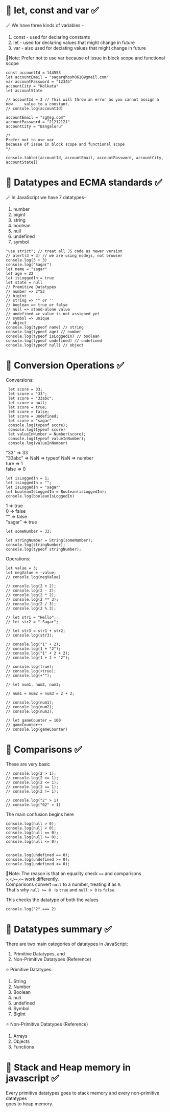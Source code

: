 # 🎯 let, const and var ✅

🪄 We have three kinds of variables -

1. const - used for declaring constants
2. let - used for declaring values that might change in future
3. var - also used for declating values that might change in future

📝Note: Prefer not to use var because of issue in block scope and functional scope

    const accountId = 144553
    let accountEmail = "sagarghosh0610@gmail.com"
    var accountPassword = "12345"
    accountCity = "Kolkata"
    let accountState

    // accountId = 2 // This will throw an error as you cannot assign a new     value to a constant.
    // console.log(accountId)

    accountEmail = "sg@sg.com"
    accountPassword = "21212121"
    accountCity = "Bangaluru"

    /*
    Prefer not to use var
    because of issue in block scope and functional scope
    */

    console.table([accountId, accountEmail, accountPassword, accountCity,   accountState])

# 🎯 Datatypes and ECMA standards ✅

🪄 In JavaScript we have 7 datatypes-

1. number
2. bigint
3. string
4. boolean
5. null
6. undefined
7. symbol

```
"use strict"; // treat all JS code as newer version
// alert(3 + 3) // we are using nodejs, not browser
console.log(3 + 3)
console.log("Sagar")
let name = "sagar"
let age = 22
let isLoggedIn = true
let state = null
// Premitive Datatypes
// number => 2^53
// bigint
// string => "" or ''
// boolean => true or false
// null => stand-alone value
// undefined => value is not assigned yet
// symbol => unique
// object
console.log(typeof name) // string
console.log(typeof age) // number
console.log(typeof isLoggedIn) // boolean
console.log(typeof undefined) // undefined
console.log(typeof null) // object
```

# 🎯 Conversion Operations ✅

Conversions:

```
 let score = 33;
 let score = "33";
 let score = "33abc";
 let score = null;
 let score = true;
 let score = false;
 let score = undefined;
 let score = "sagar"
 console.log(typeof score);
 console.log(typeof score)
 let valueInNumber = Number(score);
 console.log(typeof valueInNumber);
 console.log(valueInNumber)
```

"33" => 33\
 "33abc" => NaN => typeof NaN => number\
 ture => 1\
 false => 0

```
let isLoggedIn = 1;
let isLoggedIn = "";
let isLoggedIn = "sagar"
let booleanIsLoggedIn = Boolean(isLoggedIn);
console.log(booleanIsLoggedIn)
```

1 => true\
 0 => false\
 "" => false\
 "sagar" => true

```
let someNumber = 33;

let stringNumber = String(someNumber);
console.log(stringNumber);
console.log(typeof stringNumber);
```

Operations:

```
let value = 3;
let negValue = -value;
// console.log(negValue)

// console.log(2 + 2);
// console.log(2 - 2);
// console.log(2 * 2);
// console.log(2 ** 3);
// console.log(2 / 3);
// console.log(2 % 3);

// let str1 = "Hello";
// let str2 = " Sagar";

// let str3 = str1 + str2;
// console.log(str3);

// console.log("1" + 2);
// console.log(1 + "2");
// console.log("1" + 2 + 2);
// console.log(1 + 2 + "2");

// console.log(true);
// console.log(+true);
// console.log(+"");

// let num1, num2, num3;

// num1 = num2 = num3 = 2 + 2;

// console.log(num1);
// console.log(num2);
// console.log(num3);

// let gameCounter = 100
// gameCounter++
// console.log(gameCounter)
```

# 🎯 Comparisons ✅

These are very basic

```
// console.log(2 > 1);
// console.log(2 >= 1);
// console.log(2 <= 1);
// console.log(2 == 1);
// console.log(2 != 1);

// console.log("2" > 1)
// console.log("02" > 1)
```

The main confusion begins here

```
console.log(null > 0);
console.log(null < 0);
console.log(null == 0);
console.log(null >= 0);
console.log(null <= 0);


console.log(undefined == 0);
console.log(undefined >= 0);
console.log(undefined <= 0);

```

📝Note: The reason is that an equality check `==` and comparisons\
`>`,`<`,`>=`,`<=` work differently.\
Comparisons convert `null` to a number, treating it as `0`.\
That's why `null >= 0 ` is `true` and `null > 0` is `false`.

This checks the datatype of both the values

```
console.log("2" === 2)
```

# 🎯 Datatypes summary ✅

There are two main categories of datatypes in JavaScript:

1. Primitive Datatypes, and
2. Non-Primitive Datatypes (Reference)

⭐ Primitive Datatypes:

1. String
2. Number
3. Boolean 
4. null
5. undefined
6. Symbol
7. BigInt

⭐ Non-Primitive Datatypes (Reference)

1. Arrays
2. Objects
3. Functions

# 🎯 Stack and Heap memory in javascript ✅

Every primitive datatypes goes to stack memory and every non-primitive datatypes\
goes to heap memory.